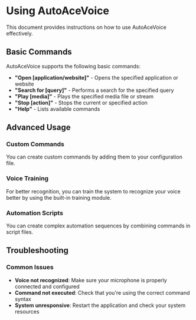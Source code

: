 # Using AutoAceVoice

This document provides instructions on how to use AutoAceVoice effectively.

## Basic Commands

AutoAceVoice supports the following basic commands:

- **"Open [application/website]"** - Opens the specified application or website
- **"Search for [query]"** - Performs a search for the specified query
- **"Play [media]"** - Plays the specified media file or stream
- **"Stop [action]"** - Stops the current or specified action
- **"Help"** - Lists available commands

## Advanced Usage

### Custom Commands

You can create custom commands by adding them to your configuration file.

### Voice Training

For better recognition, you can train the system to recognize your voice better by using the built-in training module.

### Automation Scripts

You can create complex automation sequences by combining commands in script files.

## Troubleshooting

### Common Issues

- **Voice not recognized**: Make sure your microphone is properly connected and configured
- **Command not executed**: Check that you're using the correct command syntax
- **System unresponsive**: Restart the application and check your system resources

